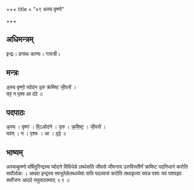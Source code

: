 +++
title = "०९ अस्य वृष्णो"

+++
## अधिमन्त्रम्
इन्द्रः। प्रगाथः काण्वः। गायत्री।

## मन्त्रः
अ॒स्य वृष्णो॒ व्योद॑न उ॒रु क्र॑मिष्ट जी॒वसे॑ ।  
यवं॒ न प॒श्व आ द॑दे ॥

## पदपाठः
अ॒स्य । वृष्णः॑ । वि॒ऽओद॑ने । उ॒रु । क्र॒मि॒ष्ट॒ । जी॒वसे॑ ।  
यव॑म् । न । प॒श्वः । आ । द॒दे॒ ॥

## भाष्यम्
अस्यव्कुष्णो वर्षितुरिन्द्रस्य व्योदने विविधेन्ने लब्धेसति जीवसे जीवनाय उरुविस्तीर्णं क्रमिष्ट पदनिधानं करोति सर्वोलोकः । अथवा इन्द्र्स्य स्वभूतेन्नेलब्धव्येवा सति पदन्न्यासं करोति तथाकृत्वा यवन्न पश्वः यवं पशवइव सर्वोजनः आददे स्तुतादस्मात् ॥ ९ ॥